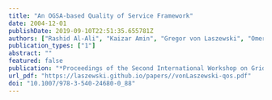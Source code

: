 ```yaml
---
title: "An OGSA-based Quality of Service Framework"
date: 2004-12-01
publishDate: 2019-09-10T22:51:35.655781Z
authors: ["Rashid Al-Ali", "Kaizar Amin", "Gregor von Laszewski", "Omer Rana", "David Walker"]
publication_types: ["1"]
abstract: ""
featured: false
publication: "*Proceedings of the Second International Workshop on Grid and Cooperative Computing (GCC2003)*"
url_pdf: "https://laszewski.github.io/papers//vonLaszewski-qos.pdf"
doi: "10.1007/978-3-540-24680-0_88"
---
```


